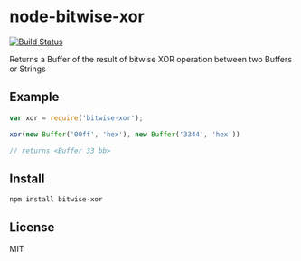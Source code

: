 # node-bitwise-xor

 [![Build
Status](https://travis-ci.org/czzarr/node-interval-stream.png)](https://travis-ci.org/czzarr/node-bitwise-xor)

Returns a Buffer of the result of bitwise XOR operation between two
Buffers or Strings

## Example
```javascript
var xor = require('bitwise-xor');

xor(new Buffer('00ff', 'hex'), new Buffer('3344', 'hex'))

// returns <Buffer 33 bb>
```

## Install
`npm install bitwise-xor`

## License
MIT
